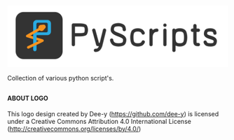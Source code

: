 ![PyScripts](README_logo.svg)

Collection of various python script's.

##

#### ABOUT LOGO

This logo design created by Dee-y (https://github.com/dee-y) is licensed under a Creative Commons Attribution 4.0 International License (http://creativecommons.org/licenses/by/4.0/)
